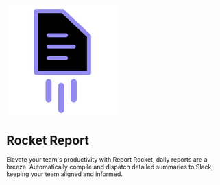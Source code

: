 ![App icon](/app/src-tauri/icons/128x128@2x.png)
# Rocket Report

Elevate your team's productivity with Report Rocket, daily reports are a breeze. Automatically compile and dispatch detailed summaries to Slack, keeping your team aligned and informed.